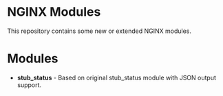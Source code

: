 # NGINX Modules
This repository contains some new or extended NGINX modules.

# Modules
  - **stub_status** - Based on original stub_status module with JSON output support.

